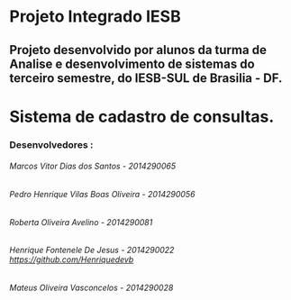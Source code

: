 # Projeto Integrado IESB

## Projeto desenvolvido por alunos da turma de Analise e desenvolvimento de sistemas do terceiro semestre, do IESB-SUL de Brasilia - DF.

# Sistema de cadastro de consultas. 

### Desenvolvedores :

###### Marcos Vitor Dias dos Santos - 2014290065
###### Pedro Henrique Vilas Boas Oliveira - 2014290056
###### Roberta Oliveira Avelino - 2014290081
###### Henrique Fontenele De Jesus - 2014290022 <https://github.com/Henriquedevb>

###### Mateus Oliveira Vasconcelos - 2014290028